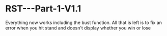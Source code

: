 # RST---Part-1-V1.1
Everything now works including the bust function. All that is left is to fix an error when you hit stand and doesn't display whether you win or lose
